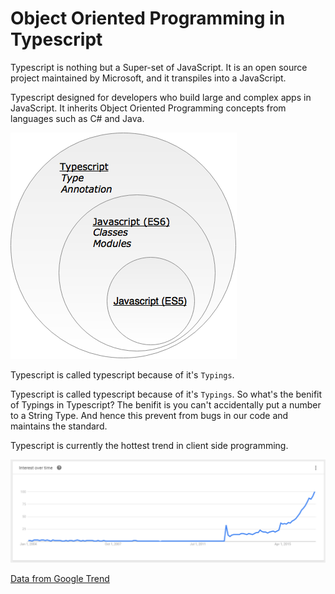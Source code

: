# Object Oriented Programming in Typescript

Typescript is nothing but a Super-set of JavaScript. It is an open source project maintained by Microsoft, and it transpiles into a JavaScript. 


Typescript designed for developers who build large and complex apps in JavaScript. It inherits Object Oriented Programming concepts from languages such as C\# and Java.

![Typescript](ts1.png)

 Typescript is called typescript because of it's `Typings`. 


Typescript is called typescript because of it's `Typings`. So what's the benifit of Typings in Typescript? The benifit is you can't accidentally put a number to a String Type. And hence this prevent from bugs in our code and maintains the standard.

Typescript is currently the hottest trend in client side programming.

![Typescript Trend](Typescriptgoogletrend.png)

[Data from Google Trend](https://www.google.com/trends/explore?date=all&q=TypeScript)


